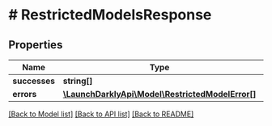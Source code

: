 # # RestrictedModelsResponse

## Properties

Name | Type | Description | Notes
------------ | ------------- | ------------- | -------------
**successes** | **string[]** |  |
**errors** | [**\LaunchDarklyApi\Model\RestrictedModelError[]**](RestrictedModelError.md) |  |

[[Back to Model list]](../../README.md#models) [[Back to API list]](../../README.md#endpoints) [[Back to README]](../../README.md)
